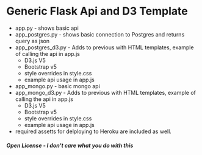 # Generic Flask Api and D3 Template

* app.py - shows basic api
* app_postgres.py - shows basic connection to Postgres and returns query as json
* app_postgres_d3.py - Adds to previous with HTML templates, example of calling the api in app.js
    - D3.js V5
    - Bootstrap v5
    - style overrides in style.css
    - example api usage in app.js
* app_mongo.py - basic mongo api
* app_mongo_d3.py  - Adds to previous with HTML templates, example of calling the api in app.js
    - D3.js V5
    - Bootstrap v5
    - style overrides in style.css
    - example api usage in app.js
* required assetts for delploying to Heroku are included as well.
##### Open License - I don't care what you do with this
